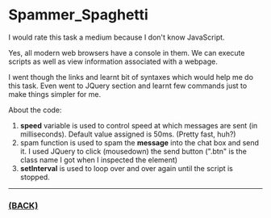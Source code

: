 # Spammer_Spaghetti
I would rate this task a medium because I don't know JavaScript.

Yes, all modern web browsers have a console in them. We can execute scripts as well as view information associated with a webpage.

I went though the links and learnt bit of syntaxes which would help me do this task. Even went to JQuery section and learnt few commands just to make things simpler for me.

About the code:
1. **speed** variable is used to control speed at which messages are sent (in milliseconds). Default value assigned is 50ms. (Pretty fast, huh?)
2. spam function is used to spam the **message** into the chat box and send it. I used JQuery to click (mousedown) the send button (".btn" is the class name I got when I inspected the element)
3. **setInterval** is used to loop over and over again until the script is stopped.

---

### [(BACK)](https://github.com/theamankumarsingh/amfoss-tasks)
